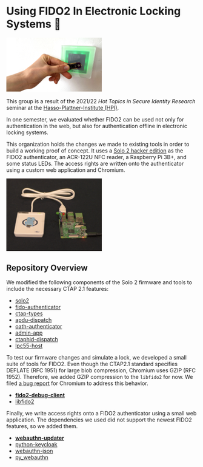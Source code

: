 # Using FIDO2 In Electronic Locking Systems 🔐

<img src="profile/img/unlock.jpeg" alt="Unlocking an electronic lock using a FIDO2 hardware authenticator" width="50%">

This group is a result of the 2021/22 *Hot Topics in Secure Identity Research* seminar at the [Hasso-Plattner-Institute (HPI)](https://hpi.de/).

In one semester, we evaluated whether FIDO2 can be used not only for authentication in the web,
but also for authentication offline in electronic locking systems.

This organization holds the changes we made to existing tools in order to build a working proof
of concept.
It uses a [Solo 2 hacker edition](https://solokeys.com/) as the FIDO2 authenticator, an ACR-122U NFC reader, a Raspberry Pi 3B+, and some status LEDs.
The access rights are written onto the authenticator using a custom web application and Chromium.

<img src="profile/img/poc.png" alt="Proof of concept consisting of a Solo 2, ACR-122U and Raspberry Pi" width="50%">

## Repository Overview

We modified the following components of the Solo 2 firmware and tools to include the necessary CTAP 2.1 features:

- [solo2](https://github.com/All-Your-Locks-Are-Belong-To-Us/solo2/tree/feature/fido-2-1-large-blobs)
- [fido-authenticator](https://github.com/All-Your-Locks-Are-Belong-To-Us/fido-authenticator/tree/feature/fido-2-1-large-blobs)
- [ctap-types](https://github.com/All-Your-Locks-Are-Belong-To-Us/ctap-types/tree/feature/fido-2-1-largeBlobs)
- [apdu-dispatch](https://github.com/All-Your-Locks-Are-Belong-To-Us/apdu-dispatch)
- [oath-authenticator](https://github.com/All-Your-Locks-Are-Belong-To-Us/oath-authenticator)
- [admin-app](https://github.com/All-Your-Locks-Are-Belong-To-Us/admin-app)
- [ctaphid-dispatch](https://github.com/All-Your-Locks-Are-Belong-To-Us/ctaphid-dispatch)
- [lpc55-host](https://github.com/All-Your-Locks-Are-Belong-To-Us/lpc55-host/tree/fix/configure-pfr)

To test our firmware changes and simulate a lock, we developed a small suite of tools for FIDO2.
Even though the CTAP2.1 standard specifies DEFLATE (RFC 1951) for large blob compression, Chromium uses GZIP (RFC 1952). Therefore, we added GZIP compression to the `libfido2` for now. We filed [a bug report](https://bugs.chromium.org/p/chromium/issues/detail?id=1312802) for Chromium to address this behavior.

- [**fido2-debug-client**](https://github.com/All-Your-Locks-Are-Belong-To-Us/fido2-debug-client)
- [libfido2](https://github.com/All-Your-Locks-Are-Belong-To-Us/libfido2/tree/feature/large-blob-use-gzip)

Finally, we write access rights onto a FIDO2 authenticator using a small web application.
The dependencies we used did not support the newest FIDO2 features, so we added them.

- [**webauthn-updater**](https://github.com/All-Your-Locks-Are-Belong-To-Us/webauthn-updater)
- [python-keycloak](https://github.com/All-Your-Locks-Are-Belong-To-Us/python-keycloak/tree/fix/fetch-token-for-client)
- [webauthn-json](https://github.com/All-Your-Locks-Are-Belong-To-Us/webauthn-json/tree/feature/credential-protection-policy)
- [py_webauthn](https://github.com/All-Your-Locks-Are-Belong-To-Us/py_webauthn/tree/feature/credential-protection-policy)
